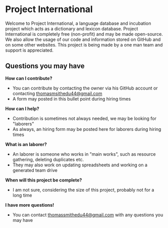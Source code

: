 # Project International
Welcome to Project International, a language database and incubation project which acts as a dictionary and lexicon database. Project International is completely free (non-profit) and may be made open-source. We also allow the usage of our code and information stored on GitHub and on some other websites. This project is being made by a one man team and support is appreciated.

## Questions you may have
**How can I contribute?**
- You can contribute by contacting the owner via his GitHub account or contacting thomasmsithedu44@gmail.com
- A form may posted in this bullet point during hiring times

**How can I help?**
- Contribution is sometimes not always needed, we may be looking for "laborers"
- As always, an hiring form may be posted here for laborers during hiring times

**What is an laborer?**
- An laborer is someone who works in "main works", such as resource gathering, deleting duplicates etc.
- They may also work on updating spreadsheets and working on a generated team drive

**When will this project be complete?**
- I am not sure, considering the size of this project, probably not for a long time

**I have more questions!**
- You can contact thomassmithedu44@gmail.com with any questions you may have
